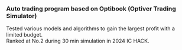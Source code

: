 ### Auto trading program based on Optibook (Optiver Trading Simulator)

Tested various models and algorithms to gain the largest profit with a limited budget.  
Ranked at No.2 during 30 min simulation in 2024 IC HACK.  
